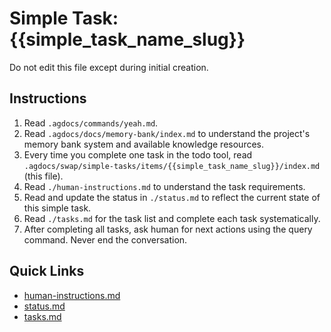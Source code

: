 # Simple Task: {{simple_task_name_slug}}

Do not edit this file except during initial creation.

## Instructions

1. Read `.agdocs/commands/yeah.md`.
2. Read `.agdocs/docs/memory-bank/index.md` to understand the project's memory bank system and available knowledge resources.
3. Every time you complete one task in the todo tool, read `.agdocs/swap/simple-tasks/items/{{simple_task_name_slug}}/index.md` (this file).
4. Read `./human-instructions.md` to understand the task requirements.
5. Read and update the status in `./status.md` to reflect the current state of this simple task.
6. Read `./tasks.md` for the task list and complete each task systematically.
7. After completing all tasks, ask human for next actions using the query command. Never end the conversation.

## Quick Links

- [human-instructions.md](./human-instructions.md)
- [status.md](./status.md)
- [tasks.md](./tasks.md)

